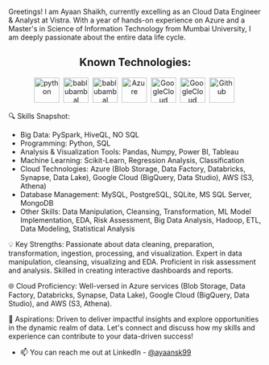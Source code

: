 Greetings! I am Ayaan Shaikh, currently excelling as an Cloud Data Engineer & Analyst at Vistra. With a year of hands-on experience on Azure and a Master's in Science of Information Technology from Mumbai University, I am deeply passionate about the entire data life cycle.

</p>


<h2 align='center'> Known Technologies:</h2>
<p align='center'>
<img src="https://raw.githubusercontent.com/bablubambal/All_logo_and_pictures/1ac69ce5fbc389725f16f989fa53c62d6e1b4883/programming%20languages/python.svg" alt="python" height="50" width="50" />&nbsp; 
<img src="https://github.com/bablubambal/All_logo_and_pictures/blob/main/databases/postgresql.svg" alt="bablubambal" height="50" width="50" />&nbsp;
<img src="https://github.com/bablubambal/All_logo_and_pictures/blob/main/databases/mongodb.svg" alt="bablubambal" height="50" width="50" />&nbsp;
<img src="https://github.com/bablubambal/All_logo_and_pictures/blob/main/cloud/azure.svg" alt="Azure" height="50" width="50" />&nbsp;
<img src="https://github.com/bablubambal/All_logo_and_pictures/blob/main/cloud/gcloud.svg" alt="GoogleCloud" height="50" width="50" />&nbsp;
<img src="https://github.com/bablubambal/All_logo_and_pictures/blob/main/cloud/gcloud.svg" alt="GoogleCloud" height="50" width="50" />&nbsp;
<img src="https://github.com/bablubambal/All_logo_and_pictures/blob/main/cloud/amazon.svg" alt="Github" height="50" width="50" />&nbsp;

</p>

🔍 Skills Snapshot:
- Big Data: PySpark, HiveQL, NO SQL
- Programming: Python, SQL
- Analysis & Visualization Tools: Pandas, Numpy, Power BI, Tableau
- Machine Learning: Scikit-Learn, Regression Analysis, Classification
- Cloud Technologies: Azure (Blob Storage, Data Factory, Databricks, Synapse, Data Lake), Google Cloud (BigQuery, Data Studio), AWS (S3, Athena)
- Database Management: MySQL, PostgreSQL, SQLite, MS SQL Server, MongoDB
- Other Skills: Data Manipulation, Cleansing, Transformation, ML Model Implementation, EDA, Risk Assessment, Big Data Analysis, Hadoop, ETL, Data Modeling, Statistical Analysis

💡 Key Strengths:
Passionate about data cleaning, preparation, transformation, ingestion, processing, and visualization.
Expert in data manipulation, cleansing, visualizing and EDA.
Proficient in risk assessment and analysis.
Skilled in creating interactive dashboards and reports.

🌐 Cloud Proficiency:
Well-versed in Azure services (Blob Storage, Data Factory, Databricks, Synapse, Data Lake), Google Cloud (BigQuery, Data Studio), and AWS (S3, Athena).

🚀 Aspirations:
Driven to deliver impactful insights and explore opportunities in the dynamic realm of data.
Let's connect and discuss how my skills and experience can contribute to your data-driven success!
- 📫 You can reach me out at LinkedIn - [@ayaansk99](https://www.linkedin.com/in/ayaan-shaikh-9930308817/)
